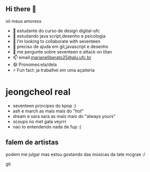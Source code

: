 ## Hi there 👋

<!--
**Maryyyy17/Maryyyy17** is a ✨ _special_ ✨ repository because its `README.md` (this file) appears on your GitHub profile.

Here are some ideas to get you started:

- 🔭 I’m currently working on ...
- 🌱 I’m currently learning ...
- 👯 I’m looking to collaborate on ...............
- 🤔 I’m looking for help with ...
- 💬 Ask me about ...
- 📫 How to reach me: ...
- 😄 Pronouns: ...
- ⚡ Fun fact: ...
-->
oii meus amoress
- 🔭 estudante do curso de design digital-ufc
- 🌱 estudando java script,desenho e psicologia
- 👯 I’m looking to collaborate with seventeen
- 🤔 preciso de ajuda em git,javascript e desenho
- 💬 me pergunte sobre seventeen e attack on titan
- 📫 email:marianeliberato25@alu.ufc.br
- 😄 Pronomes:ela/dela
- ⚡ Fun fact: ja trabalhei em uma açaiteria

# jeongcheol real
- seventeen principes do kpop :)
- ash e march as mais mais do "hot"
- dream e sara sara as mais mais do "always yours"
- scoups no met gala veyrrr
- nao to entendendo nada de fup :(

## falem de artistas
podem me julgar mas estou gostando das músicas da tate mcgrae :/

git 